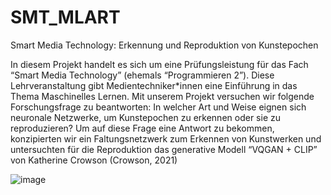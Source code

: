 # SMT_MLART
Smart Media Technology: Erkennung und Reproduktion von Kunstepochen

In diesem Projekt handelt es sich um eine Prüfungsleistung für das Fach “Smart Media Technology” (ehemals “Programmieren 2”). Diese Lehrveranstaltung gibt Medientechniker*innen eine Einführung in das Thema Maschinelles Lernen. Mit unserem Projekt versuchen wir folgende Forschungsfrage zu beantworten:
In welcher Art und Weise eignen sich neuronale Netzwerke, um Kunstepochen zu erkennen oder sie zu reproduzieren?
Um auf diese Frage eine Antwort zu bekommen, konzipierten wir ein Faltungsnetzwerk zum Erkennen von Kunstwerken und untersuchten für die Reproduktion das generative Modell “VQGAN + CLIP” von Katherine Crowson (Crowson, 2021) 

![image](https://user-images.githubusercontent.com/81929072/156055890-71e2dd03-941c-4063-a88d-beb28713b8ab.png)
